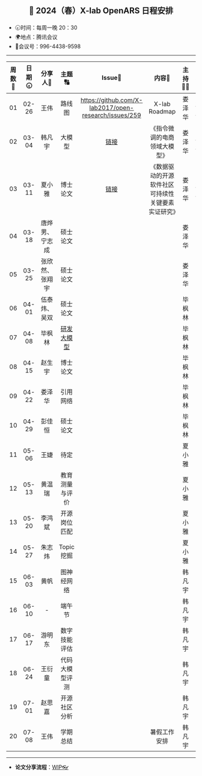 

## <p align="center">🌷 2024（春）X-lab OpenARS 日程安排 </p>

- 🕣时间：每周一晚 20：30
- 🌍地点：腾讯会议
- 📠会议号：996-4438-9598


****


| 周数📆 | 日期🕣 | 分享人🙋 | 主题🔠 | Issue📌 | 内容📒 | 主持💂‍♂️ | 视频🎥 |
| :----: | :----: | :----: | :----: |:----:| :----: | :----------: | :--------: |
|  01   | 02-26 | 王伟 | 路线图 | https://github.com/X-lab2017/open-research/issues/259 | X-lab Roadmap | 娄泽华 | [链接](https://www.bilibili.com/video/BV1JJ4m1e7NN/) |
|  02   | 03-04 | 韩凡宇 | 大模型 | [链接](https://github.com/X-lab2017/open-wonderland/issues/374#issuecomment-1966789824) | 《指令微调的电商领域大模型》 | 娄泽华 | [链接](https://www.bilibili.com/video/BV1HF4m1V7sU/) |
|  03   | 03-11 | 夏小雅 | 博士论文 | [链接](https://github.com/X-lab2017/open-research/issues/261) | 《数据驱动的开源软件社区可持续性关键要素实证研究》 | 娄泽华 | [链接](https://www.bilibili.com/video/BV15w4m1o7pz) |
|  04   | 03-18 | 唐烨男、宁志成 | 硕士论文 |  |  | 娄泽华 |  |
|  05   | 03-25 | 张欣然、张翔宇 | 硕士论文 |  |  | 娄泽华 |  |
|  06   | 04-01 | 伍泰炜、吴双 | 硕士论文 |  |  | 毕枫林 |  |
|  07   | 04-08 | 毕枫林 | [研发大模型](https://github.com/OpenEduTech/GPT4ALL/issues/1) |  |  | 毕枫林 |  |
|  08   | 04-15 | 赵生宇 | 博士论文 |  |  | 毕枫林 |  |
|  09   | 04-22 | 娄泽华 | 引用网络 |  |  | 毕枫林 |  |
|  10   | 04-29 | 彭佳恒 | 硕士论文 |  |  | 毕枫林 |  |
|  11   | 05-06 | 王婕 | 待定 |  |  | 夏小雅 |  |
|  12   | 05-13 | 黄温瑞 | 教育测量与评价 |  |  | 夏小雅 |  |
|  13   | 05-20 | 李鸿斌 | 开源岗位匹配 |  |  | 夏小雅 |  |
|  14   | 05-27 | 朱志炜 | Topic 挖掘 |  |  | 夏小雅 |  |
|  15   | 06-03 | 黄帆 | 图神经网络 |  |  | 韩凡宇 |  |
|  16   | 06-10 | - | 端午节 |  |  | 韩凡宇 |  |
|  17   | 06-17 | 游明东 | 数字技能评估 |  |  | 韩凡宇 |  |
|  18   | 06-24 | 王衍童 |  代码大模型评测 | |  | 韩凡宇 |  |
|  19   | 07-01 | 赵思嘉 | 开源社区分析 |  |  | 韩凡宇 |  |
|  20   | 07-08 | 王伟 | 学期总结 |  | 暑假工作安排 | 韩凡宇 |  |

****

* **论文分享流程**：[WIP👓](https://github.com/X-lab2017/open-research/tree/main/OpenReading)

